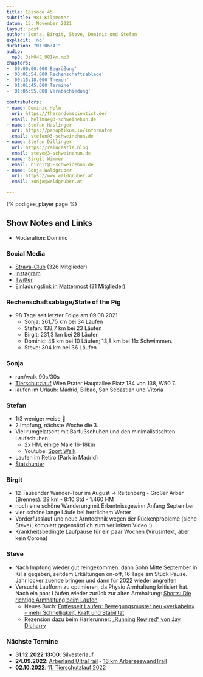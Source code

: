 ```yaml
---
title: Episode 45
subtitle: 981 Kilometer
datum: 15. November 2021
layout: post
author: Sonja, Birgit, Steve, Dominic und Stefan
explicit: 'no'
duration: "01:06:41"
audio:
  mp3: 3sh045_981km.mp3
chapters:
- '00:00:00.000 Begrüßung'
- '00:01:54.000 Rechenschaftsablage'
- '00:15:18.000 Themen'
- '01:01:45.000 Termine'
- '01:05:55.000 Verabschiedung'

contributors:
- name: Dominic Helm
  uri: https://therandomscientist.de/
  email: hellmue@3-schweinehun.de
- name: Stefan Haslinger
  uri: https://panoptikum.io/informatom
  email: stefan@3-schweinehun.de
- name: Stefan Dillinger
  uri: https://raincastle.blog
  email: steve@3-schweinehun.de
- name: Birgit Wimmer
  email: birgit@3-schweinehun.de
- name: Sonja Waldgruber
  uri: https://www.waldgruber.at
  email: sonja@waldgruber.at

---
```


{% podigee_player page %}

## Show Notes and Links

* Moderation: Dominic

### Social Media

* [Strava-Club](https://www.strava.com/clubs/3schweinehunde) (326 Mitglieder)
* [Instagram](https://www.instagram.com/3_schweinehunde/)
* [Twitter](https://twitter.com/3schweinehunde)
* [Einladungslink in Mattermost](https://mattermost.informatom.com/signup_user_complete/?id=pniz51hpoiyqumcdeu11463o8h) (31 Mitglieder)

### Rechenschaftsablage/State of the Pig

* 98 Tage seit letzter Folge am 09.08.2021
  * Sonja: 261,75 km bei 34 Läufen
  * Stefan: 138,7 km bei 23 Läufen
  * Birgit: 231,3 km bei 28 Läufen
  * Dominic: 46 km bei 10 Läufen; 13,8 km bei 11x Schwimmen.
  * Steve: 304 km bei 36 Läufen

### Sonja

* run/walk 90s/30s
* [Tierschutzlauf](https://www.tierschutzlauf.at/) Wien Prater Hauptallee
  Platz 134 von 138, W50 7.
* laufen im Urlaub: Madrid, Bilbao, San Sebastian und Vitoria
  
### Stefan

* 1/3 weniger weise 🦷
* 2.Impfung, nächste Woche die 3.
* Viel rumgelatscht mit Barfußschuhen und den minimalistischten Laufschuhen
  * 2x HM, einige Male 16-18km
  * Youtube: [Sport Walk](https://www.youtube.com/channel/UCg3Ug6KhpfwHdkou5L_Pf2A)
* Laufen im Retiro (Park in Madrid)
* [Statshunter](https://www.statshunters.com/?types=Run)

### Birgit

* 12 Tausender Wander-Tour im August -> Reitenberg - Großer Arber (Brennes): 29 km - 8:10 Std - 1.460 HM
* noch eine schöne Wanderung mit Erkentnissgewinn Anfang September
* vier schöne lange Läufe bei herrlichem Wetter
* Vorderfusslauf und neue Armtechnik wegen der Rückenprobleme (siehe Steve); komplett gegensätzlich zum verlinkten Video :)
* Krankheitsbedingte Laufpause für ein paar Wochen (Virusinfekt, aber kein Corona)

### Steve

* Nach Impfung wieder gut reingekommen, dann Sohn Mitte September in KiTa gegeben, seitdem Erkältungen on-off, 16 Tage am Stück Pause. Jahr locker zuende bringen und dann für 2022 wieder angreifen
* Versucht Laufform zu optimieren, da Physio Armhaltung kritisiert hat. Nach ein paar Läufen wieder zurück zur alten Armhaltung: [Shorts: Die richtige Armhaltung beim Laufen](https://youtu.be/FDnpWZVsJT8)
  * Neues Buch: [Entfesselt Laufen: Bewegungsmuster neu «verkabeln» - mehr Schnelligkeit, Kraft und Stabilität](https://amzn.to/3ClKKnj)
  * Rezension dazu beim Harlerunner: [„Running Rewired“ von Jay Dicharry](https://harlerunner.de/running-rewired-von-jay-dicharry/)

### Nächste Termine

* **31.12.2022 13:00**: Silvesterlauf
* **24.09.2022**: [Arberland UltraTrail](https://www.arberland-bayerischer-wald.de/woidlaeufer-e-v/1637/6974/5283) - [16 km ArberseewandTrail](https://module.tourinfra.com/arberland/details.php?id=130237)
* **02.10.2022**: [11. Tierschutzlauf 2022](https://www.tierschutzlauf.at/)
